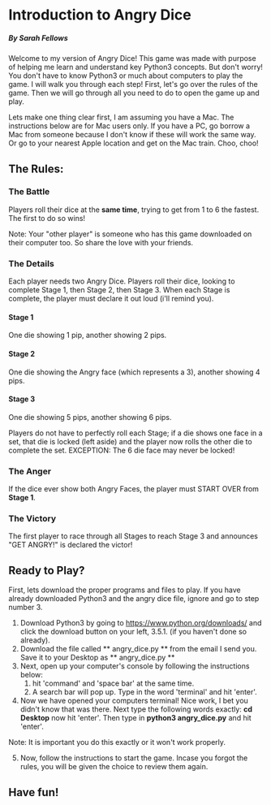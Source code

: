 # Introduction to Angry Dice
##### By Sarah Fellows

Welcome to my version of Angry Dice! This game was made with purpose of helping me learn and understand key Python3 concepts. But don't worry! You don't have to know Python3 or much about computers to play the game. I will walk you through each step! First, let's go over the rules of the game. Then we will go through all you need to do to open the game up and play.

Lets make one thing clear first, I am assuming you have a Mac. The instructions below are for Mac users only. If you have a PC, go borrow a Mac from someone because I don't know if these will work the same way. Or go to your nearest Apple location and get on the Mac train. Choo, choo!


## The Rules:
### The Battle
Players roll their dice at the **same time**, trying to get from 1 to 6 the fastest. The first to do so wins!

Note: Your "other player" is someone who has this game downloaded on their computer too. So share the love with your friends.

### The Details
Each player needs two Angry Dice. Players roll their dice, looking to complete
Stage 1, then Stage 2, then Stage 3. When each Stage is complete, the player
must declare it out loud (i'll remind you).

#### Stage 1
One die showing 1 pip, another showing 2 pips.

#### Stage 2
One die showing the Angry face (which represents a 3), another showing 4 pips.

#### Stage 3
One die showing 5 pips, another showing 6 pips.

Players do not have to perfectly roll each Stage; if a die shows one face in a
set, that die is locked (left aside) and the player now rolls the other die
to complete the set. EXCEPTION: The 6 die face may never be locked!

### The Anger
If the dice ever show both Angry Faces, the player must START OVER from **Stage 1**.

### The Victory
The first player to race through all Stages to reach Stage 3 and announces
"GET ANGRY!" is declared the victor!

## Ready to Play?
First, lets download the proper programs and files to play. If you have already downloaded Python3 and the angry dice file, ignore and go to step number 3.

1. Download Python3 by going to https://www.python.org/downloads/ and click the download button on your left, 3.5.1. (if you haven't done so already).
2. Download the file called ** angry_dice.py ** from the email I send you. Save it to your Desktop as ** angry_dice.py **
3. Next, open up your computer's console by following the instructions below:
      1. hit 'command' and 'space bar' at the same time.
      2. A search bar will pop up. Type in the word 'terminal' and hit 'enter'.
4. Now we have opened your computers terminal! Nice work, I bet you didn't know that was there. Next type the following words exactly:
**cd Desktop** now hit 'enter'. Then type in **python3 angry_dice.py** and hit 'enter'.

  Note: It is important you do this exactly or it won't work properly.

5. Now, follow the instructions to start the game. Incase you forgot the rules, you will be given the choice to review them again.

## Have fun!  
